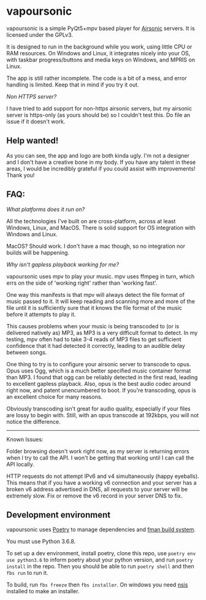 vapoursonic
=

vapoursonic is a simple PyQt5+mpv based player for [Airsonic](https://github.com/airsonic/airsonic) servers. It is licensed under the GPLv3.

It is designed to run in the background while you work, using little CPU or RAM resources. On Windows and Linux, it integrates nicely into your OS, with taskbar progress/buttons and media keys on Windows, and MPRIS on Linux.

The app is still rather incomplete. The code is a bit of a mess, and error handling is limited. Keep that in mind if you try it out.

_*Non HTTPS server?*_

I have tried to add support for non-https airsonic servers, but my airsonic server is https-only (as yours should be) so I couldn't test this. Do file an issue if it doesn't work.

Help wanted!
--

As you can see, the app and logo are both kinda ugly. I'm not a designer and I don't have a creative bone in my body. If you have any talent in these areas, I would be incredibly grateful if you could assist with improvements! Thank you! 

FAQ:
--
_What platforms does it run on?_

All the technologies I've built on are cross-platform, across at least Windows, Linux, and MacOS. There is solid support for OS integration with Windows and Linux.

MacOS? Should work. I don't have a mac though, so no integration nor builds will be happening.

_Why isn't gapless playback working for me?_

vapoursonic uses mpv to play your music. mpv uses ffmpeg in turn, which errs on the side of 'working right' rather than 'working fast'.

One way this manifests is that mpv will always detect the file format of music passed to it. It will keep reading and scanning more and more of the file until it is sufficiently sure that it knows the file format of the music before it attempts to play it.

This causes problems when your music is being transcoded to (or is delivered natively as) MP3, as MP3 is a very difficult format to detect. In my testing, mpv often had to take 3-4 reads of MP3 files to get sufficient confidence that it had detected it correctly, leading to an audible delay between songs.

One thing to try is to configure your airsonic server to transcode to opus. Opus uses Ogg, which is a much better specified music container format than MP3. I found that ogg can be reliably detected in the first read, leading to excellent gapless playback. Also, opus is the best audio codec around right now, and patent unencumbered to boot. If you're transcoding, opus is an excellent choice for many reasons.

Obviously transcoding isn't great for audio quality, especially if your files are lossy to begin with. Still, with an opus transcode at 192kbps, you will not notice the difference.
***
Known Issues:

Folder browsing doesn't work right now, as my server is returning errors when I try to call the API. I won't be getting that working until I can call the API locally.

HTTP requests do not attempt IPv6 and v4 simultaneously (happy eyeballs). 
This means that if you have a working v6 connection and your server has a broken v6 address advertised in DNS, all requests to your server will be extremely slow. 
Fix or remove the v6 record in your server DNS to fix.

Development environment
---

vapoursonic uses [Poetry](https://python-poetry.org) to manage dependencies and [fman build system](https://build-system.fman.io/).

You must use Python 3.6.8.

To set up a dev environment, install poetry, clone this repo, use `poetry env use python3.6` to inform poetry about your python version, and run `poetry install` in the repo. Then you should be able to run `poetry shell` and then `fbs run` to run it. 

To build, run `fbs freeze` then `fbs installer`. On windows you need [nsis](https://nsis.sourceforge.io/Download) installed to make an installer. 
